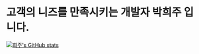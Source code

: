 # 고객의 니즈를 만족시키는 개발자 박희주 입니다. 

[![희주's GitHub stats](https://github-readme-stats.vercel.app/api?username=heejucherish&theme=tokyonight)](https://github.com/anuraghazra/github-readme-stats)

